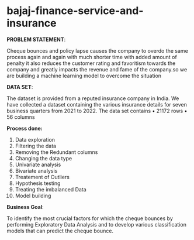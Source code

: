 # bajaj-finance-service-and-insurance

****PROBLEM STATEMENT****:

Cheque bounces and policy lapse causes the company to overdo the same process again and again with much shorter time with added amount of penalty it also reduces the customer rating and favoritism towards the company and greatly impacts the revenue and fame of the company.so we are building a machine learning model to overcome the situation

****DATA SET****:

The dataset is provided from a reputed insurance company in India. We have collected a dataset containing the various insurance details for seven business quarters from 2021 to 2022. The data set contains
• 21172 rows
• 56 columns

****Process done:****

1. Data exploration
2. Filtering the data
3. Removing the Redundant columns
4. Changing the data type
5. Univariate analysis
6. Bivariate analysis
7. Treatement of Outliers
8. Hypothesis testing
9. Treating the imbalanced Data
10. Model building


****Business Goal****:

To identify the most crucial factors for which the cheque bounces by performing Exploratory Data  Analysis and to develop various classification models that can predict the cheque bounce.




